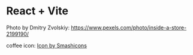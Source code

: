 # React + Vite

Photo by Dmitry Zvolskiy: https://www.pexels.com/photo/inside-a-store-2199190/

coffee icon: <a href="https://www.freepik.com/icon/latte_2935307#fromView=keyword&page=1&position=73&uuid=c2ceee8d-48f3-4134-a26e-02e06d76db8d">Icon by Smashicons</a>
